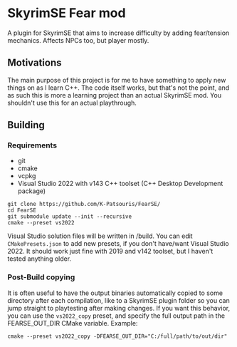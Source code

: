 # SkyrimSE Fear mod

A plugin for SkyrimSE that aims to increase difficulty by adding fear/tension mechanics.
Affects NPCs too, but player mostly.

## Motivations

The main purpose of this project is for me to have something to apply new things on as I learn C++.
The code itself works, but that's not the point, and as such this is more a learning project than an actual SkyrimSE mod. You shouldn't use this for an actual playthrough.

## Building

### Requirements

- git
- cmake
- vcpkg
- Visual Studio 2022 with v143 C++ toolset (C++ Desktop Development package)

```
git clone https://github.com/K-Patsouris/FearSE/
cd FearSE
git submodule update --init --recursive
cmake --preset vs2022
```

Visual Studio solution files will be written in /build. You can edit `CMakePresets.json` to add new presets, if you don't have/want Visual Studio 2022.
It should work just fine with 2019 and v142 toolset, but I haven't tested anything older.

### Post-Build copying

It is often useful to have the output binaries automatically copied to some directory after each compilation, like to a SkyrimSE plugin folder so you can jump straight to playtesting after making changes.
If you want this behavior, you can use the `vs2022_copy` preset, and specify the full output path in the FEARSE_OUT_DIR CMake variable. Example:
```
cmake --preset vs2022_copy -DFEARSE_OUT_DIR="C:/full/path/to/out/dir"
```

